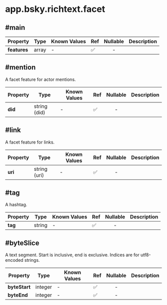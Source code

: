 # app.bsky.richtext.facet

## #main

| Property | Type | Known Values | Ref | Nullable | Description |
| --- | --- | --- | --- | :---: | --- |
| **features** | array | - | ✅ | - |

## #mention

A facet feature for actor mentions.

| Property | Type | Known Values | Ref | Nullable | Description |
| --- | --- | --- | --- | :---: | --- |
| **did** | string (did) | - | ✅ | - |

## #link

A facet feature for links.

| Property | Type | Known Values | Ref | Nullable | Description |
| --- | --- | --- | --- | :---: | --- |
| **uri** | string (uri) | - | ✅ | - |

## #tag

A hashtag.

| Property | Type | Known Values | Ref | Nullable | Description |
| --- | --- | --- | --- | :---: | --- |
| **tag** | string | - | ✅ | - |

## #byteSlice

A text segment. Start is inclusive, end is exclusive. Indices are for utf8-encoded strings.

| Property | Type | Known Values | Ref | Nullable | Description |
| --- | --- | --- | --- | :---: | --- |
| **byteStart** | integer | - | ✅ | - |
| **byteEnd** | integer | - | ✅ | - |
